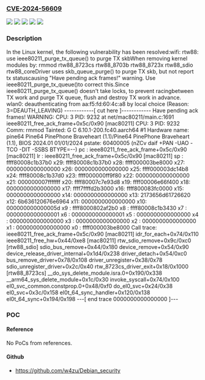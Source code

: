 ### [CVE-2024-56609](https://cve.mitre.org/cgi-bin/cvename.cgi?name=CVE-2024-56609)
![](https://img.shields.io/static/v1?label=Product&message=Linux&color=blue)
![](https://img.shields.io/static/v1?label=Version&message=&color=brightgreen)
![](https://img.shields.io/static/v1?label=Version&message=5.2%20&color=brightgreen)
![](https://img.shields.io/static/v1?label=Version&message=e3037485c68ec1a299ff41160d8fedbd4abc29b9%20&color=brightgreen)
![](https://img.shields.io/static/v1?label=Vulnerability&message=n%2Fa&color=blue)

### Description

In the Linux kernel, the following vulnerability has been resolved:wifi: rtw88: use ieee80211_purge_tx_queue() to purge TX skbWhen removing kernel modules by:   rmmod rtw88_8723cs rtw88_8703b rtw88_8723x rtw88_sdio rtw88_coreDriver uses skb_queue_purge() to purge TX skb, but not report tx statuscausing "Have pending ack frames!" warning. Use ieee80211_purge_tx_queue()to correct this.Since ieee80211_purge_tx_queue() doesn't take locks, to prevent racingbetween TX work and purge TX queue, flush and destroy TX work in advance.   wlan0: deauthenticating from aa:f5:fd:60:4c:a8 by local     choice (Reason: 3=DEAUTH_LEAVING)   ------------[ cut here ]------------   Have pending ack frames!   WARNING: CPU: 3 PID: 9232 at net/mac80211/main.c:1691       ieee80211_free_ack_frame+0x5c/0x90 [mac80211]   CPU: 3 PID: 9232 Comm: rmmod Tainted: G         C       6.10.1-200.fc40.aarch64 #1   Hardware name: pine64 Pine64 PinePhone Braveheart      (1.1)/Pine64 PinePhone Braveheart (1.1), BIOS 2024.01 01/01/2024   pstate: 60400005 (nZCv daif +PAN -UAO -TCO -DIT -SSBS BTYPE=--)   pc : ieee80211_free_ack_frame+0x5c/0x90 [mac80211]   lr : ieee80211_free_ack_frame+0x5c/0x90 [mac80211]   sp : ffff80008c1b37b0   x29: ffff80008c1b37b0 x28: ffff000003be8000 x27: 0000000000000000   x26: 0000000000000000 x25: ffff000003dc14b8 x24: ffff80008c1b37d0   x23: ffff000000ff9f80 x22: 0000000000000000 x21: 000000007fffffff   x20: ffff80007c7e93d8 x19: ffff00006e66f400 x18: 0000000000000000   x17: ffff7ffffd2b3000 x16: ffff800083fc0000 x15: 0000000000000000   x14: 0000000000000000 x13: 2173656d61726620 x12: 6b636120676e6964   x11: 0000000000000000 x10: 000000000000005d x9 : ffff8000802af2b0   x8 : ffff80008c1b3430 x7 : 0000000000000001 x6 : 0000000000000001   x5 : 0000000000000000 x4 : 0000000000000000 x3 : 0000000000000000   x2 : 0000000000000000 x1 : 0000000000000000 x0 : ffff000003be8000   Call trace:    ieee80211_free_ack_frame+0x5c/0x90 [mac80211]    idr_for_each+0x74/0x110    ieee80211_free_hw+0x44/0xe8 [mac80211]    rtw_sdio_remove+0x9c/0xc0 [rtw88_sdio]    sdio_bus_remove+0x44/0x180    device_remove+0x54/0x90    device_release_driver_internal+0x1d4/0x238    driver_detach+0x54/0xc0    bus_remove_driver+0x78/0x108    driver_unregister+0x38/0x78    sdio_unregister_driver+0x2c/0x40    rtw_8723cs_driver_exit+0x18/0x1000 [rtw88_8723cs]    __do_sys_delete_module.isra.0+0x190/0x338    __arm64_sys_delete_module+0x1c/0x30    invoke_syscall+0x74/0x100    el0_svc_common.constprop.0+0x48/0xf0    do_el0_svc+0x24/0x38    el0_svc+0x3c/0x158    el0t_64_sync_handler+0x120/0x138    el0t_64_sync+0x194/0x198   ---[ end trace 0000000000000000 ]---

### POC

#### Reference
No PoCs from references.

#### Github
- https://github.com/w4zu/Debian_security

